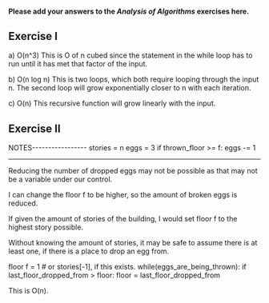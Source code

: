 #### Please add your answers to the **_Analysis of Algorithms_** exercises here.

## Exercise I

a) O(n^3)
This is O of n cubed since the statement in the while loop has to run until it has met that factor of the input.

b) O(n log n)
This is two loops, which both require looping through the input n. The second loop will grow exponentially closer to n with each iteration.

c) O(n)
This recursive function will grow linearly with the input.

## Exercise II

NOTES-----------------
stories = n
eggs = 3
if thrown_floor >= f:
eggs -= 1

---

Reducing the number of dropped eggs may not be possible as that may not be a variable under our control.

I can change the floor f to be higher, so the amount of broken eggs is reduced.

If given the amount of stories of the building, I would set floor f to the highest story possible.

Without knowing the amount of stories, it may be safe to assume there is at least one, if there is a place to drop an egg from.

floor f = 1 # or stories[-1], if this exists.
while(eggs_are_being_thrown):
if last_floor_dropped_from > floor:
floor = last_floor_dropped_from

This is O(n).
